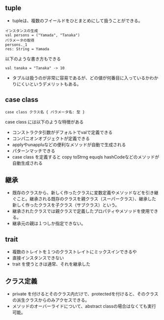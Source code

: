 ## tuple
- tupleは、複数のフイールドをひとまとめにして扱うことができる。
```
インスタンスの生成
val persons = ("Yamada", "Tanaka")
パラメータの取得
persons._1 
res: String = Yamada
```
以下のような書き方もできる
```
val tanaka = "Tanaka" -> 10
```
- タプルは扱うのが非常に容易であるが、どの値が何番目に入っているかわかりにくいというデメリットもある。
## case class
```
case class クラス名 { パラメータ名: 型 }
```
case class には以下のような特徴がある
- コンストラクタ引数がデフォルトでvalで定義できる
- コンパニオンオブジェクトが定義できる
- applyやunappluなどの便利なメソッドが自動で生成される
- パターンマッチできる
- case class を定義すると copy toStrng equqls hashCodeなどのメソッドが自動生成される

## 継承
- 既存のクラスから、新しく作ったクラスに変数定義やメソッドなどを引き継ぐこと。継承される既存のクラスを親クラス（スーパークラス）、継承した新しく作ったクラスを子クラス（サブクラス）という。
- 継承されたクラスでは親クラスで定義したプロパティやメソッドを使用できる。
- 継承元の親は１つしか指定できない。
## trait 
- 複数のトレイトを１つのクラストレイトにミックスインできるや
- 直接インスタンスできない
- trait を使うときは通常、それを継承した
## クラス定義
- private を付けるとそのクラス内だけで、protectedを付けると、そのクラスの派生クラスからのみアクセスできる。
- メソッドのオーバーライドについて、abstract classの場合はなくても実行可能。
